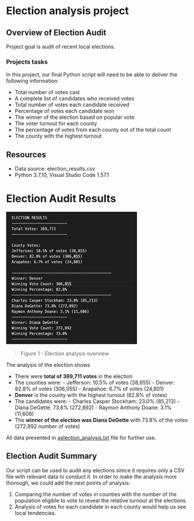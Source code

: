 # Election analysis project


## Overview of Election Audit

Project goal is audit of recent local elections.

### Projects tasks
In this project, our final Python script will need to be able to deliver the following information: 
- Total number of votes cast
- A complete list of candidates who received votes
- Total number of votes each candidate received
- Percentage of votes each candidate won
- The winner of the election based on popular vote
- The voter turnout for each county
- The percentage of votes from each county out of the total count
- The county with the highest turnout

## Resources
- Data source: election_results.csv
- Python 3.7.10, Visual Studio Code 1.57.1 

# Election Audit Results


![Figure 1 - results of the election](https://github.com/xenia-e/election-analysis/blob/master/analysis/election_analysis.png)

>Figure 1 - Election analysis overview

The analysis of the election shows

- There were **total of 369,711 votes** in the election
- The counties were: 
		- Jefferson: 10.5% of votes (38,855)
		- Denver: 82.8% of votes (306,055)
		- Arapahoe: 6.7% of votes (24,801)
- **Denver** is the county with the highest turnout (82.8% of votes)
- The candidates were:
		- Charles Casper Stockham: 23.0% (85,213)
		- Diana DeGette: 73.8% (272,892)
		- Raymon Anthony Doane: 3.1% (11,606)
- The **winner of the election was Diana DeGette** with 73.8% of the votes (272,892 number of votes)

All data presented in [aelection_analysis.txt](https://github.com/xenia-e/election-analysis/blob/master/analysis/election_analysis.txt) file for further use.

## Election Audit Summary

Our script can be used to audit any elections simce it requires only a CSV file with relevant data to conduct it. In order to make the analysis more thorough, we could add the next points of analysis:

  1. Comparing the number of votes in counties with the number of the population eligible to vote to reveal the relative turnout at the elections.
  2. Analysis of votes for each candidate in each county would help us see local tendencies.   


